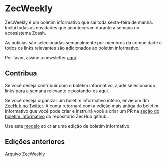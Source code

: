 # ZecWeekly

ZecWeekly é um boletim informativo que sai toda sexta-feira de manhã. Inclui todas as novidades que aconteceram durante a semana no ecossistema Zcash.

As notícias são selecionadas semanalmente por membros da comunidade e todos os links relevantes são adicionados ao boletim informativo.

Por favor, assine a newsletter [aqui](https://zechub.substack.com/).

## Contribua

Se você deseja contribuir com o boletim informativo, ajude selecionando links para a semana relevante e postando-os aqui.

Se você deseja organizar um boletim informativo inteiro, envie um dm [ZecHub no Twitter](https://twitter.com/ZecHub). A conta retornará com a edição mais antiga do boletim informativo que você pode criar e instruirá você a criar um PR na [seção do boletim informativo](https://github.com/ZecHub/zechub/tree/main/newsletter) do repositório ZecHub github .

Use este [modelo](https://github.com/ZecHub/zechub/blob/main/newsletter/newslettertemplate.md) ao criar uma edição de boletim informativo.

## Edições anteriores

[Arquivo ZecWeekly](https://zechub.substack.com/p/archive)


